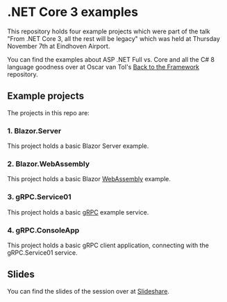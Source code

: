 # .NET Core 3 examples

This repository holds four example projects which were part of the talk "From .NET Core 3, all the rest will be legacy" which was held at Thursday November 7th at Eindhoven Airport.  

You can find the examples about ASP .NET Full vs. Core and all the C# 8 language goodness over at Oscar van Tol's [Back to the Framework](https://github.com/oscarvantol/backtotheframework) repository.  

## Example projects

The projects in this repo are:

### 1. Blazor.Server

This project holds a basic Blazor Server example.

### 2. Blazor.WebAssembly

This project holds a basic Blazor [WebAssembly](https://webassembly.org/) example.

### 3. gRPC.Service01

This project holds a basic [gRPC](https://grpc.io/) example service.

### 4. gRPC.ConsoleApp

This project holds a basic gRPC client application, connecting with the gRPC.Service01 service.

## Slides

You can find the slides of the session over at [Slideshare](https://www.slideshare.net/rickvdbosch/from-net-core-3-all-the-rest-will-be-legacy).
